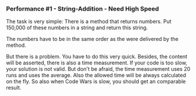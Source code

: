 ### Performance #1 - String-Addition - Need High Speed


The task is very simple: There is a method that returns numbers. Put 150,000 of these numbers in a string and return this string.

The numbers have to be in the same order as the were delivered by the method.

But there is a problem. You have to do this very quick. Besides, the content will be asserted, there is also a time measurement. If your code is too slow, your solution is not valid. But don't be afraid, the time measurement uses 20 runs and uses the average. Also the allowed time will be always calculated on the fly. So also when Code Wars is slow, you should get an comparable result.
